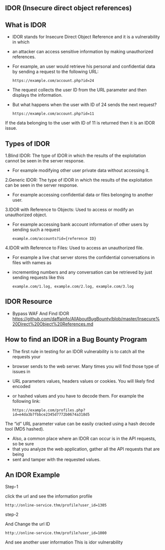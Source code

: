   ## IDOR (Insecure direct object references)
  
   ## What is IDOR
  - IDOR stands for Insecure Direct Object Reference and it is a vulnerability in which
  - an attacker can access sensitive information by making unauthorized references. 
  - For example, an user would retrieve his personal and confidential data by sending a request to the following URL:
      
        https://example.com/account.php?id=24
      
  - The request collects the user ID from the URL parameter and then displays the information.
  - But what happens when the user with ID of 24 sends the next request?
   
        https://example.com/account.php?id=11
      
   If the data belonging to the user with ID of 11 is returned then it is an IDOR issue.
   
   ## Types of IDOR
   1.Blind IDOR: The type of IDOR in which the results of the exploitation cannot be seen in the server response. 
  - For example modifying other user private data without accessing it.
   
   2.Generic IDOR: The type of IDOR in which the results of the exploitation can be seen in the server response. 
 - For example accessing confidential data or files belonging to another user.
   
  3.IDOR with Reference to Objects: Used to access or modify an unauthorized object. 
 - For example accessing bank account information of other users by sending such a request
   
       example.com/accounts?id={reference ID}
      
  4.IDOR with Reference to Files: Used to access an unauthorized file. 
 - For example a live chat server stores the confidential conversations in files with names as 
 - incrementing numbers and any conversation can be retrieved by just sending requests like this
   
       example.com/1.log, example.com/2.log, example.com/3.log 
       
   
  ## IDOR Resource
  
   - Bypass WAF And Find IDOR 
       https://github.com/daffainfo/AllAboutBugBounty/blob/master/Insecure%20Direct%20Object%20References.md
       
    
   

    
   ## How to find an IDOR in a Bug Bounty Program
   
   - The first rule in testing for an IDOR vulnerability is to catch all the requests your
   - browser sends to the web server. Many times you will find those type of issues in 
   - URL parameters values, headers values or cookies. You will likely find encoded 
   - or hashed values and you have to decode them. For example the following link:
   
         https://example.com/profiles.php?id=e4da3b7fbbce2345d7772b0674a318d5
     
  The “id” URL parameter value can be easily cracked using a hash decode tool (MD5 hashed).
   
  - Also, a common place where an IDOR can occur is in the API requests, so be sure
  - that you analyze the web application, gather all the API requests that are being 
  - sent and tamper with the requested values.
   
  ## An IDOR Example  
  
   Step-1
  
   click the url and see the information profile 
     
    http://online-service.thm/profile?user_id=1305 
       
   step-2 
    
   And Change the url ID 
       
    http://online-service.thm/profile?user_id=1000
        
   And see another user information This is idor vulnerability  
